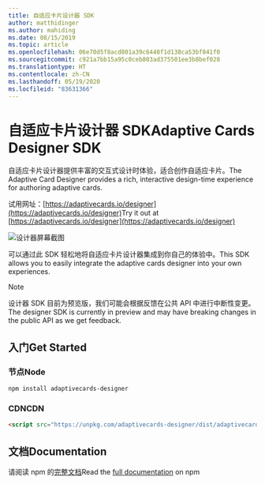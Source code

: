 ```yaml
---
title: 自适应卡片设计器 SDK
author: matthidinger
ms.author: mahiding
ms.date: 08/15/2019
ms.topic: article
ms.openlocfilehash: 06e70d5f8acd801a39c6448f1d138ca53bf841f0
ms.sourcegitcommit: c921a7bb15a95c0ceb803ad375501ee3b8bef028
ms.translationtype: HT
ms.contentlocale: zh-CN
ms.lasthandoff: 05/19/2020
ms.locfileid: "83631366"
---
```

# <a name="adaptive-cards-designer-sdk"></a><span data-ttu-id="fc91b-102">自适应卡片设计器 SDK</span><span class="sxs-lookup"><span data-stu-id="fc91b-102">Adaptive Cards Designer SDK</span></span>

<span data-ttu-id="fc91b-103">自适应卡片设计器提供丰富的交互式设计时体验，适合创作自适应卡片。</span><span class="sxs-lookup"><span data-stu-id="fc91b-103">The Adaptive Card Designer provides a rich, interactive design-time experience for authoring adaptive cards.</span></span>

<span data-ttu-id="fc91b-104">试用网址：[https://adaptivecards.io/designer](https://adaptivecards.io/designer)</span><span class="sxs-lookup"><span data-stu-id="fc91b-104">Try it out at [https://adaptivecards.io/designer](https://adaptivecards.io/designer)</span></span>

![设计器屏幕截图](../content/designer.png)

<span data-ttu-id="fc91b-106">可以通过此 SDK 轻松地将自适应卡片设计器集成到你自己的体验中。</span><span class="sxs-lookup"><span data-stu-id="fc91b-106">This SDK allows you to easily integrate the adaptive cards designer into your own experiences.</span></span>

> [!NOTE]
> 
> <span data-ttu-id="fc91b-107">设计器 SDK 目前为预览版，我们可能会根据反馈在公共 API 中进行中断性变更。</span><span class="sxs-lookup"><span data-stu-id="fc91b-107">The designer SDK is currently in preview and may have breaking changes in the public API as we get feedback.</span></span>

## <a name="get-started"></a><span data-ttu-id="fc91b-108">入门</span><span class="sxs-lookup"><span data-stu-id="fc91b-108">Get Started</span></span>

### <a name="node"></a><span data-ttu-id="fc91b-109">节点</span><span class="sxs-lookup"><span data-stu-id="fc91b-109">Node</span></span>

```console
npm install adaptivecards-designer
```

### <a name="cdn"></a><span data-ttu-id="fc91b-110">CDN</span><span class="sxs-lookup"><span data-stu-id="fc91b-110">CDN</span></span>

```html
<script src="https://unpkg.com/adaptivecards-designer/dist/adaptivecards-designer.js"></script>
```

## <a name="documentation"></a><span data-ttu-id="fc91b-111">文档</span><span class="sxs-lookup"><span data-stu-id="fc91b-111">Documentation</span></span> 

<span data-ttu-id="fc91b-112">请阅读 npm 的[完整文档](https://www.npmjs.com/package/adaptivecards-designer)</span><span class="sxs-lookup"><span data-stu-id="fc91b-112">Read the [full documentation](https://www.npmjs.com/package/adaptivecards-designer) on npm</span></span>
